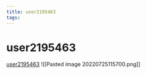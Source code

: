 ```yaml
---
title: user2195463
tags:
---
```


# user2195463
[user2195463](https://askubuntu.com/users/217771/user2195463)
![[Pasted image 20220725115700.png]]
